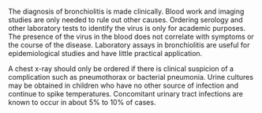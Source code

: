 The diagnosis of bronchiolitis is made clinically. Blood work and imaging studies are only needed to rule out other causes. Ordering serology and other laboratory tests to identify the virus is only for academic purposes. The presence of the virus in the blood does not correlate with symptoms or the course of the disease. Laboratory assays in bronchiolitis are useful for epidemiological studies and have little practical application.

A chest x-ray should only be ordered if there is clinical suspicion of a complication such as pneumothorax or bacterial pneumonia. Urine cultures may be obtained in children who have no other source of infection and continue to spike temperatures. Concomitant urinary tract infections are known to occur in about 5% to 10% of cases.